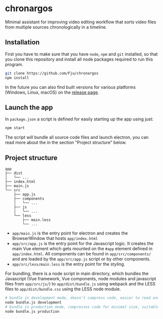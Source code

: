 # chronargos

Minimal assistant for improving video editing workflow that sorts video files from multiple sources chronologically in a timeline.

## Installation

First you have to make sure that you have `node`, `npm` and `git` installed, so that you clone this repository and install all node packages required to run this program.
``` sh
git clone https://github.com/Fju/chronargos
npm install
```

In the future you can also find built versions for various platforms (Windows, Linux, macOS) on the [release page](https://github.com/Fju/chronargos/releases).

## Launch the app

In `package.json` a script is defined for easily starting up the app using just:
``` sh
npm start
```
The script will bundle all source code files and launch electron, you can read more about the in the section "Project structure" below.

## Project structure

```
app
├── dist
│   └── ...
├── index.html
├── main.js
└── src
    ├── app.js
    ├── components
    │   └── ...
    ├── js
    │   └── ...
    └── less
        ├── main.less
        └── ...
```
- `app/main.js` is the entry point for electron and creates the BrowserWindow that hosts `app/index.html`
- `app/src/app.js` is the entry point for the Javascript logic. It creates the main Vue element which gets mounted on the `#app` element defined in `app/index.html`. All components can be found in `app/src/components/` and are loaded by the `app/src/app.js` script or by other components.
- `app/src/less/main.less` is the entry point for the styling.

For bundling, there is a node script in main directory, which bundles the Javascript (Vue framework, Vue components, node modules and javascript files from `app/src/js/`) to `app/dist/bundle.js` using webpack and the LESS files to `app/dist/bundle.css` using the LESS node module.
``` sh
# bundle in development mode, doesn't compress code, easier to read and to debug
node bundle.js development
# bundle in production mode, compresses code for minimal size, suitable for building the app
node bundle.js production
```
